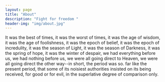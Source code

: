 ```yaml
---
layout: page
title: "About"
description: "Fight for freedom "
header-img: "img/about.jpg"
---
```

It was the best of times, it was the worst of times, it was the age of wisdom, it was the age of foolishness, it was the epoch of belief, it was the epoch of incredulity, it was the season of Light, it was the season of Darkness, it was the spring of hope, it was the winter of despair, we had everything before us, we had nothing before us, we were all going direct to Heaven, we were all going direct the other way--in short, the period was so. far like the present period, that some of its noisiest authorities insisted on its being received, for good or for evil, in the superlative degree of comparison only. 
